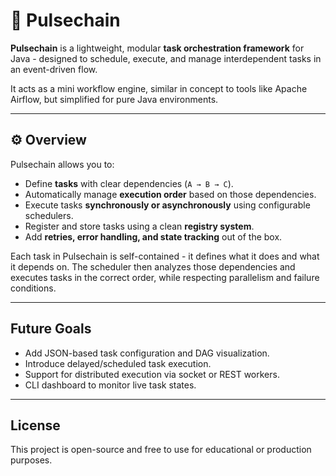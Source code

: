 # 🧩 Pulsechain

**Pulsechain** is a lightweight, modular **task orchestration framework** for Java - designed to schedule, execute, and manage interdependent tasks in an event-driven flow.

It acts as a mini workflow engine, similar in concept to tools like Apache Airflow, but simplified for pure Java environments.

---

## ⚙️ Overview

Pulsechain allows you to:
- Define **tasks** with clear dependencies (`A → B → C`).
- Automatically manage **execution order** based on those dependencies.
- Execute tasks **synchronously or asynchronously** using configurable schedulers.
- Register and store tasks using a clean **registry system**.
- Add **retries, error handling, and state tracking** out of the box.

Each task in Pulsechain is self-contained - it defines what it does and what it depends on.
The scheduler then analyzes those dependencies and executes tasks in the correct order, while respecting parallelism and failure conditions.

---

## Future Goals

- Add JSON-based task configuration and DAG visualization.
- Introduce delayed/scheduled task execution.
- Support for distributed execution via socket or REST workers.
- CLI dashboard to monitor live task states.

---

## License
This project is open-source and free to use for educational or production purposes.
